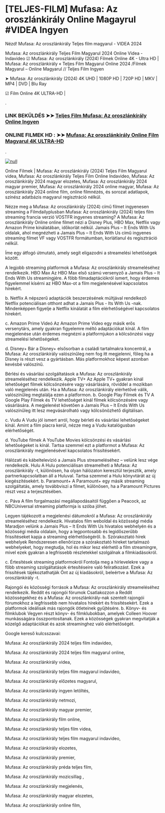 # [TELJES-FILM] Mufasa: Az oroszlánkirály Online Magayrul #VIDEA Ingyen




Nézd! Mufasa: Az oroszlánkirály Teljes film magyarul - VIDEA 2024

Mufasa: Az oroszlánkirály Teljes Film Magyarul 2024 Online Videa - Indavideo ☑ Mufasa: Az oroszlánkirály (2024) Filmek Online 4K - Ultra HD | Mufasa: Az oroszlánkirály « Teljes Film Magyarul Online 2024 /Filmek Magyarul – Online Magyarul // Teljes Film Ingyen

➤ Mufasa: Az oroszlánkirály (2024) 4K UHD | 1080P HD | 720P HD | MKV | MP4 | DVD | Blu Ray

☑ Film Online 4K ULTRA-HD |

.

### LINK BEKÜLDÉS ➤➤ [Teljes Film Mufasa: Az oroszlánkirály Online Ingyen](https://t.co/SJjDSHG4aI)

### ONLINE FILMEK HD : ➤➤ [Mufasa: Az oroszlánkirály Online Film Magyarul 4K ULTRA-HD](https://t.co/SJjDSHG4aI)
.

[![null](https://static.wixstatic.com/media/855a25_043b5abeb4ae4d35ac003198e7fe56ed~mv2.gif)](https://t.co/SJjDSHG4aI)

Online Filmek | Mufasa: Az oroszlánkirály (2024) Teljes Film Magyarul videa, Mufasa: Az oroszlánkirály Teljes Film Online Indavideo, Mufasa: Az oroszlánkirály 2024 magyar elozetes, Mufasa: Az oroszlánkirály 2024 magyar premier, Mufasa: Az oroszlánkirály 2024 online magyar, Mufasa: Az oroszlánkirály 2024 online film, online filmnézés, és sorozat adatlapok, színész adatbázis magyarul regisztráció nélkül.

Nézze meg a Mufasa: Az oroszlánkirály (2024) című filmet ingyenesen streaming a Filmdailyplusban Mufasa: Az oroszlánkirály (2024) teljes film streaming francia verzió VOSTFR ingyenes streaming? A Mufasa: Az oroszlánkirály Online online filmet nézi a Disney Plus, HBO Max, Netflix vagy Amazon Prime kínálatában, időkorlát nélkül. Jamais Plus – It Ends With Us oldalak, ahol megnézheti a Jamais Plus – It Ends With Us című ingyenes streaming filmet VF vagy VOSTFR formátumban, korlátlanul és regisztráció nélkül.

Íme egy átfogó útmutató, amely segít eligazodni a streamelési lehetőségek között.

A legjobb streaming platformok a Mufasa: Az oroszlánkirály streameléséhez
rendelkezik. HBO Max Az HBO Max első számú versenyző a Jamais Plus – It Ends With Us streamingjére. A főbb filmadaptációkról ismert, hogy érdemes figyelemmel kísérni az HBO Max-ot a film megjelenésével kapcsolatos hírekért.

b. Netflix A népszerű adaptációk beszerzésének múltjával rendelkező Netflix potenciálisan otthont adhat a Jamais Plus - Its With Us -nak. Mindenképpen figyelje a Netflix kínálatát a film elérhetőségével kapcsolatos hírekért.

c. Amazon Prime Videó Az Amazon Prime Video egy másik erős versenytárs, amely gyakran figyelemre méltó adaptációkat kínál. A film megjelenése után érdemes megnézni a platformjukon a kölcsönzési vagy streamelési lehetőségeket.

d. Disney+ Bár a Disney+ elsősorban a családi tartalmakra koncentrál, a Mufasa: Az oroszlánkirály valószínűleg nem fog itt megjelenni, főleg ha a Disney is részt vesz a gyártásban. Más platformokhoz képest azonban kevésbé valószínű.

Bérlési és vásárlási szolgáltatások a Mufasa: Az oroszlánkirály streameléséhez rendelkezik. Apple TV+ Az Apple TV+ gyakran kínál lehetőséget filmek kölcsönzésére vagy vásárlására, röviddel a mozikban való megjelenés után. Ha a Mufasa: Az oroszlánkirály elérhetővé válik, valószínűleg megtalálja ezen a platformon.
b. Google Play Filmek és TV A Google Play Filmek és TV lehetőséget kínál filmek kölcsönzésére vagy vásárlására. A megjelenést követően a Jamais Plus – It Ends With Us valószínűleg itt lesz megvásárolható vagy kölcsönözhető digitálisan.

c. Vudu A Vudu jól ismert arról, hogy bérleti és vásárlási lehetőségeket kínál. Amint a film piacra kerül, nézze meg a Vudu katalógusban elérhetőségét.

d. YouTube filmek A YouTube Movies kölcsönzési és vásárlási lehetőségeket is kínál. Tartsa szemmel ezt a platformot a Mufasa: Az oroszlánkirály megjelenésével kapcsolatos frissítésekért.

Hálózati és kábeltelevízió a Jamais Plus streameléséhez – velünk lesz vége rendelkezik. Hulu A Hulu potenciálisan streamelheti a Mufasa: Az oroszlánkirály -t, különösen, ha olyan hálózaton keresztül terjesztik, amely partnerkapcsolatban áll a Huluval. Tartsa szemmel a Hulu könyvtárát az új kiegészítésekért.
b. Paramount+ A Paramount+ egy másik streaming szolgáltatás, amely továbbviszi a filmet, különösen, ha a Paramount Pictures részt vesz a terjesztésében.

c. Páva A film forgalmazási megállapodásaitól függően a Peacock, az NBCUniversal streaming platformja is szóba jöhet.

Legyen tájékozott a megjelenési dátumokról a Mufasa: Az oroszlánkirály streameléséhez rendelkezik. Hivatalos film weboldal és közösségi média Maradjon velünk a Jamais Plus – It Ends With Us hivatalos webhelyén és a közösségi média oldalain, hogy a legpontosabb és legidőszerűbb frissítéseket kapja a streaming elérhetőségéről.
b. Szórakoztató hírek webhelyek Rendszeresen ellenőrizze a szórakoztató híreket tartalmazó webhelyeket, hogy megtudja, hol és mikor lesz elérhető a film streamingre, mivel ezek gyakran a legfrissebb részletekkel szolgálnak a filmkiadásokról.

c. Értesítések streaming platformokról Fontolja meg a hírlevelekre vagy a főbb streaming szolgáltatások értesítéseire való feliratkozást. Ezek a frissítések tájékoztathatják Önt az új kiadásokról, beleértve a Mufasa: Az oroszlánkirály -t.

Rajongói és közösségi források a Mufasa: Az oroszlánkirály streameléséhez rendelkezik. Reddit és rajongói fórumok Csatlakozzon a Reddit közösségekhez és a Mufasa: Az oroszlánkirály-nak szentelt rajongói fórumokhoz a legfrissebb nem hivatalos hírekért és frissítésekért. Ezek a platformok ideálisak más rajongók ötleteinek gyűjtésére.
b. Könyv- és filmklubok Vegyen részt könyv- és filmklubokban, amelyek Colleen Hoover munkásságára összpontosítanak. Ezek a közösségek gyakran megvitatják a közelgő adaptációkat és azok streaminghez való elérhetőségét.

Google kereső kulcsszavai:

Mufasa: Az oroszlánkirály 2024 teljes film indavideo,

Mufasa: Az oroszlánkirály 2024 teljes film magyarul online,

Mufasa: Az oroszlánkirály videa,

Mufasa: Az oroszlánkirály teljes film magyarul indavideo,

Mufasa: Az oroszlánkirály előzetes magyarul,

Mufasa: Az oroszlánkirály ingyen letöltés,

Mufasa: Az oroszlánkirály netmozi,

Mufasa: Az oroszlánkirály magyar premier,

Mufasa: Az oroszlánkirály film online,

Mufasa: Az oroszlánkirály teljes film videa,

Mufasa: Az oroszlánkirály teljes film magyarul indavideo,

Mufasa: Az oroszlánkirály elozetes,

Mufasa: Az oroszlánkirály premier,

Mufasa: Az oroszlánkirály préda teljes film,

Mufasa: Az oroszlánkirály mozicsillag ,

Mufasa: Az oroszlánkirály megjelenés,

Mufasa: Az oroszlánkirály magyar elozetes,

Mufasa: Az oroszlánkirály online film,
